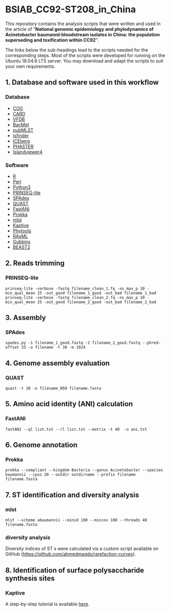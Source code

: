 # BSIAB_CC92-ST208_in_China
 This repository contains the analysis scripts that were written and used in the article of "**National genomic epidemiology and phylodynamics of Acinetobacter baumannii bloodstream isolates in China: the population superseding and toxification within CC92**".
 
 The links below the sub-headings lead to the scripts needed for the corresponding steps. Most of the scripts were developed for running on the Ubuntu 18.04.6 LTS server. You may download and adapt the scripts to suit your own requirements.

## 1. Database and software used in this workflow
### Database
- [COG](https://www.ncbi.nlm.nih.gov/research/cog/)
- [CARD](https://card.mcmaster.ca/)
- [VFDB](http://www.mgc.ac.cn/VFs/)
- [BacMet](http://bacmet.biomedicine.gu.se/)
- [pubMLST](https://pubmlst.org/)
- [isfinder](https://isfinder.biotoul.fr/about.php)
- [ICEberg](https://tool2-mml.sjtu.edu.cn/ICEberg3/index.html)
- [PHASTER](http://phaster.ca/)
- [Islandviewer4](https://www.pathogenomics.sfu.ca/islandviewer)

### Software
- [R](https://www.r-project.org/)
- [Perl](https://www.perl.org/)
- [Python3](https://www.python.org/)
- [PRINSEQ-lite](https://github.com/uwb-linux/prinseq)
- [SPAdes](https://github.com/ablab/spades)
- [QUAST](https://github.com/ablab/quast)
- [FastANI](https://github.com/ParBLiSS/FastANI)
- [Prokka](https://github.com/tseemann/prokka)
- [mlst](https://github.com/tseemann/mlst)
- [Kaptive](https://github.com/klebgenomics/Kaptive)
- [Phytools](https://cran.r-project.org/web/packages/phytools/index.html)
- [RAxML](https://evomics.org/learning/phylogenetics/raxml/)
- [Gubbins](https://github.com/nickjcroucher/gubbins)
- [BEAST2](https://www.beast2.org/)



## 2. Reads trimming
### PRINSEQ-lite
`prinseq-lite -verbose -fastq filename_clean_1.fq -ns_max_p 10 -min_qual_mean 25 -out_good filename_1_good -out_bad filename_1_bad`     
`prinseq-lite -verbose -fastq filename_clean_2.fq -ns_max_p 10 -min_qual_mean 25 -out_good filename_2_good -out_bad filename_2_bad`

## 3. Assembly
### SPAdes
`spades.py -1 filename_1_good.fastq -2 filename_2_good.fastq --phred-offset 33 -o filename -t 30 -m 1024`

## 4. Genome assembly evaluation
### QUAST
`quast -t 10 -o filename_N50 filename.fasta`

## 5. Amino acid identity (ANI) calculation
### FastANI
`fastANI --ql list.txt --rl list.txt --matrix -t 40  -o ani.txt`

## 6. Genome annotation
### Prokka
`prokka --compliant --kingdom Bacteria --genus Acinetobacter --species baumannii --cpus 20 --outdir outdirname --prefix filename filename.fasta`

## 7. ST identification and diversity analysis
### mlst
`mlst --scheme abaumannii --minid 100 --mincov 100 --threads 40 filename.fasta`

### diversity analysis
Diversity indices of ST s were calculated via a custom script available on GitHub (https://github.com/ahmedmagds/rarefaction-curves).

## 8. Identification of surface polysaccharide synthesis sites
### Kaptive
A step-by-step tutorial is available [here](https://bit.ly/kaptive-workshop).








